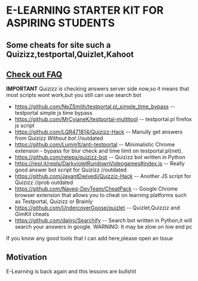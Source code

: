 # **E-LEARNING STARTER KIT FOR ASPIRING STUDENTS**
## Some cheats for site such a Quizizz,testportal,Quizlet,Kahoot

## [**Check out FAQ**](https://github.com/NeZSmith/E-LEARNING-STARTER-KIT-FOR-ASPIRING-STUDENTS/blob/main/FAQ.md)
**IMPORTANT**
Quizizz is checking answers server side now,so it means that most scripts wont work,but you still can use search bot
- https://github.com/NeZSmith/testportal.pl_simple_time_bypass -- testportal simple js time bypass
- https://github.com/MrCyjaneK/testportal-multitool -- testportal.pl firefox js script
- https://github.com/LQR471814/Quizizz-Hack --  Manully get answers from Quizizz *Without bot* //outdated
- https://github.com/Lumm1t/anti-testportal  --  Minimalistic Chrome extension - bypass for blur check and time limit on testportal.pl(net). 
- https://github.com/reteps/quizizz-bot  -- Quizizz bot written in Python
- https://repl.it/repls/DarkvioletRundownVideogames#index.js  -- Really good answer bot script for Quizizz //outdated
- https://github.com/JayantDwivedi/Quizziz-Hack -- Another JS script for Quizizz //prob outdated
- https://github.com/Naveq-DevTeam/CheatPack --  Google Chrome browser extension that allows you to cheat on learning platforms such as Testportal, Quizizz or Brainly
- https://github.com/UndercoverGoose/quizlet -- Quizlet,Quizziz and GimKit cheats
- https://github.com/daijro/Searchify -- Search bot written in Python,it will search your answers in google. WARNING: It may be slow on low end pc





If you know any good tools that I can add here,please open an Issue

## Motivation
E-Learning is back again and this lessons are bullshit
